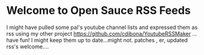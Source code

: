 # Welcome to Open Sauce RSS Feeds
I might have pulled some pal's youtube channel lists and expressed them as rss using my other project https://github.com/cdibona/YoutubeRSSMaker ... have fun! I might keep them up to date...might not. patches , er, updated rss's welcome....
